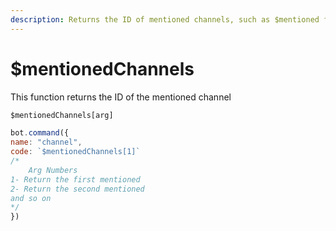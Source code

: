 ```yaml
---
description: Returns the ID of mentioned channels, such as $mentioned function.
---
```


# $mentionedChannels

This function returns the ID of the mentioned channel

```javascript
$mentionedChannels[arg]
```

```javascript
bot.command({
name: "channel",
code: `$mentionedChannels[1]`
/*
    Arg Numbers
1- Return the first mentioned
2- Return the second mentioned
and so on
*/
})
```
